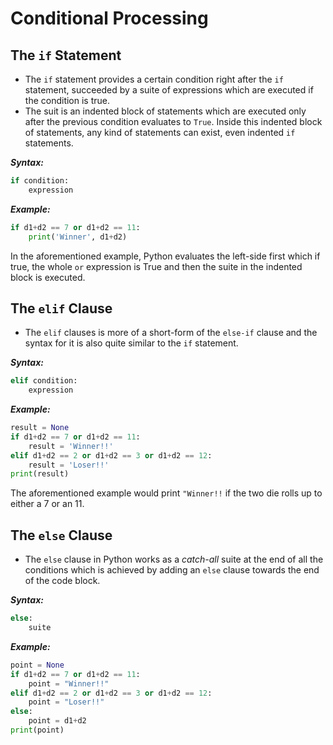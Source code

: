 # Conditional Processing

The `if` Statement
--------
- The `if` statement provides a certain condition right after the `if` statement, succeeded by a suite of expressions which are executed if the condition is true.
- The suit is an indented block of statements which are executed only after the previous condition evaluates to `True`. Inside this indented block of statements, any kind of statements can exist, even indented `if` statements.

_**Syntax:**_ 

```Python
if condition:
    expression
```
_**Example:**_

```Python
if d1+d2 == 7 or d1+d2 == 11:
    print('Winner', d1+d2)
```

In the aforementioned example, Python evaluates the left-side first which if true, the whole `or` expression is True and then the suite in the indented block is executed.

The `elif` Clause
--------------
- The `elif` clauses is more of a short-form of the `else-if` clause and the syntax for it is also quite similar to the `if` statement.

_**Syntax:**_

```Python
elif condition:
    expression
```

_**Example:**_
```Python
result = None
if d1+d2 == 7 or d1+d2 == 11:
    result = 'Winner!!'
elif d1+d2 == 2 or d1+d2 == 3 or d1+d2 == 12:
    result = 'Loser!!'
print(result)
```
The aforementioned example would print `"Winner!!` if the two die rolls up to either a 7 or an 11.

The `else` Clause
------------
- The `else` clause in Python works as a _catch-all_ suite at the end of all the conditions which is achieved by adding an `else` clause towards the end of the code block.

_**Syntax:**_
```Python
else:
    suite
```

_**Example:**_
```Python
point = None
if d1+d2 == 7 or d1+d2 == 11:
    point = "Winner!!"
elif d1+d2 == 2 or d1+d2 == 3 or d1+d2 == 12:
    point = "Loser!!"
else:
    point = d1+d2
print(point)
```